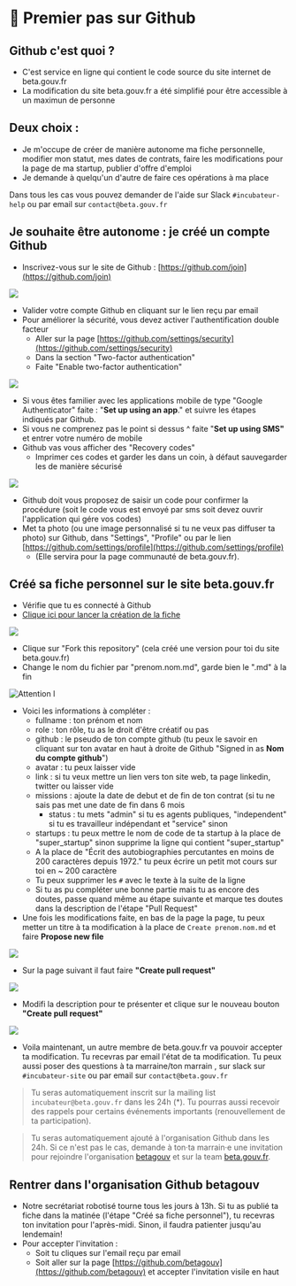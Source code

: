# 📝 Premier pas sur Github

## Github c'est quoi ?

* C'est service en ligne qui contient le code source du site internet de beta.gouv.fr
* La modification du site beta.gouv.fr a été simplifié pour être accessible à un maximun de personne

## Deux choix :

* Je m'occupe de créer de manière autonome ma fiche personnelle, modifier mon statut, mes dates de contrats, faire les modifications pour la page de ma startup, publier d'offre d'emploi
* Je demande à quelqu'un d'autre de faire ces opérations à ma place

Dans tous les cas vous pouvez demander de l'aide sur Slack `#incubateur-help` ou par email sur `contact@beta.gouv.fr`

## Je souhaite être autonome : je créé un compte Github

* Inscrivez-vous sur le site de Github : [https://github.com/join](https://github.com/join)

![](../../.gitbook/assets/image%20%288%29.png)

* Valider votre compte Github en cliquant sur le lien reçu par email
* Pour améliorer la sécurité, vous devez activer l'authentification double facteur
  * Aller sur la page [https://github.com/settings/security](https://github.com/settings/security)
  * Dans la section "Two-factor authentication"
  * Faite "Enable two-factor authentication"

![](../../.gitbook/assets/image%20%2814%29.png)

* Si vous êtes familier avec les applications mobile de type "Google Authenticator" faite : "**Set up using an app**." et suivre les étapes indiqués par Github.
* Si vous ne comprenez pas le point si dessus ^ faite "**Set up using SMS"** et entrer votre numéro de mobile
* Github vas vous afficher des "Recovery codes"
  * Imprimer ces codes et garder les dans un coin, à défaut sauvegarder les de manière sécurisé

![](../../.gitbook/assets/image%20%2810%29.png)

* Github doit vous proposez de saisir un code pour confirmer la procédure \(soit le code vous est envoyé par sms soit devez ouvrir l'application qui gére vos codes\)
* Met ta photo \(ou une image personnalisé si tu ne veux pas diffuser ta photo\) sur Github, dans "Settings", "Profile" ou par le lien  [https://github.com/settings/profile](https://github.com/settings/profile)
  * \(Elle servira pour la page communauté de beta.gouv.fr\).

## Créé sa fiche personnel sur le site beta.gouv.fr

* Vérifie que tu es connecté à Github
* [Clique ici pour lancer la création de la fiche](https://beta.gouv.fr/trampoline.html?what=authors&where=content/_authors/prenom.nom.md)

![](../../.gitbook/assets/image%20%285%29.png)

* Clique sur "Fork this repository" \(cela créé une version pour toi du site beta.gouv.fr\)
* Change le nom du fichier par "prenom.nom.md", garde bien le ".md" à la fin

![Attention l](../../.gitbook/assets/image%20%2812%29.png)

* Voici les informations à compléter :
  * fullname : ton prénom et nom
  * role : ton rôle, tu as le droit d'être créatif ou pas
  * github : le pseudo de ton compte github \(tu peux le savoir en cliquant sur ton avatar en haut à droite de Github "Signed in as **Nom du compte github**"\)
  * avatar  : tu peux laisser vide
  * link : si tu veux mettre un lien vers ton site web, ta page linkedin, twitter ou laisser vide
  * missions : ajoute la date de debut et de fin de ton contrat \(si tu ne sais pas met une date de fin dans 6 mois
    * status : tu mets "admin" si tu es agents publiques, "independent" si tu es travailleur indépendant et "service" sinon
  * startups : tu peux mettre le nom de code de ta startup à la place de "super\_startup" sinon supprime la ligne qui contient "super\_startup"
  * A la place de "Écrit des autobiographies percutantes en moins de 200 caractères depuis 1972." tu peux écrire un petit mot cours sur toi en ~ 200 caractère
  * Tu peux supprimer les `#` avec le texte à la suite de la ligne
  * Si tu as pu compléter une bonne partie mais tu as encore des doutes, passe quand même au étape suivante et marque tes doutes dans la description de l'étape "Pull Request"
* Une fois les modifications faite, en bas de la page la page, tu peux metter un titre à ta modification à la place de `Create prenom.nom.md` et faire **Propose new file**

![](../../.gitbook/assets/image%20%289%29.png)

* Sur la page suivant il faut faire **"Create pull request"**

![](../../.gitbook/assets/image%20%286%29.png)

* Modifi la description pour te présenter et clique sur le nouveau bouton **"Create pull request"**

![](../../.gitbook/assets/image%20%2813%29.png)

* Voila maintenant, un autre membre de beta.gouv.fr va pouvoir accepter ta modification. Tu recevras par email l'état de ta modification. Tu peux aussi poser des questions à ta marraine/ton marrain , sur slack sur `#incubateur-site` ou par email sur `contact@beta.gouv.fr`

> Tu seras automatiquement inscrit sur la mailing list `incubateur@beta.gouv.fr` dans les 24h \(\*\). Tu pourras aussi recevoir des rappels pour certains événements importants \(renouvellement de ta participation\).

> Tu seras automatiquement ajouté à l'organisation Github dans les 24h. Si ce n'est pas le cas, demande à ton·ta marrain·e une invitation pour rejoindre l'organisation [betagouv](https://github.com/orgs/betagouv/teams) et sur la team [beta.gouv.fr](https://github.com/orgs/betagouv/teams/beta-gouv-fr).

## Rentrer dans l'organisation Github betagouv

* Notre secrétariat robotisé tourne tous les jours à 13h. Si tu as publié ta fiche dans la matinée \(l'étape "Créé sa fiche personnel"\), tu recevras ton invitation pour l'après-midi. Sinon, il faudra patienter jusqu'au lendemain!
* Pour accepter l'invitation :
  * Soit tu cliques sur l'email reçu par email
  * Soit aller sur la page [https://github.com/betagouv](https://github.com/betagouv) et accepter l'invitation visile en haut

